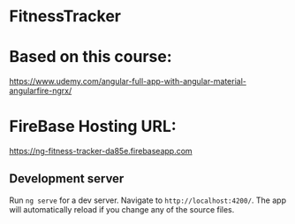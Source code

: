 # FitnessTracker

# Based on this course:
https://www.udemy.com/angular-full-app-with-angular-material-angularfire-ngrx/

# FireBase Hosting URL:
https://ng-fitness-tracker-da85e.firebaseapp.com

## Development server

Run `ng serve` for a dev server. Navigate to `http://localhost:4200/`. The app will automatically reload if you change any of the source files.
